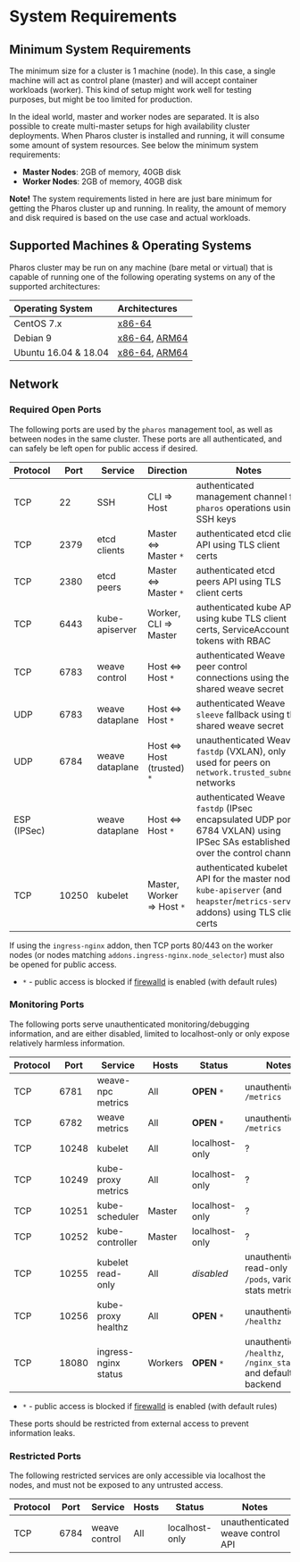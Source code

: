 # System Requirements

## Minimum System Requirements

The minimum size for a cluster is 1 machine (node). In this case, a single machine will act as control plane (master) and will accept container workloads (worker). This kind of setup might work well for testing purposes, but might be too limited for production.

In the ideal world, master and worker nodes are separated. It is also possible to create multi-master setups for high availability cluster deployments. When Pharos cluster is installed and running, it will consume some amount of system resources. See below the minimum system requirements:

* **Master Nodes**: 2GB of memory, 40GB disk
* **Worker Nodes**: 2GB of memory, 40GB disk

**Note!** The system requirements listed in here are just bare minimum for getting the Pharos cluster up and running. In reality, the amount of memory and disk required is based on the use case and actual workloads.

## Supported Machines & Operating Systems

Pharos cluster may be run on any machine (bare metal or virtual) that is capable of running one of the following operating systems on any of the supported architectures:

| Operating System                  | Architectures
|:----------------------------------|:------------------------------------------------
| CentOS 7.x                        | [x86-64](https://en.wikipedia.org/wiki/X86-64)
| Debian 9                          | [x86-64](https://en.wikipedia.org/wiki/X86-64), [ARM64](https://en.wikipedia.org/wiki/ARM_architecture)
| Ubuntu 16.04 & 18.04              | [x86-64](https://en.wikipedia.org/wiki/X86-64), [ARM64](https://en.wikipedia.org/wiki/ARM_architecture)

## Network

### Required Open Ports

The following ports are used by the `pharos` management tool, as well as between nodes in the same cluster. These ports are all authenticated, and can safely be left open for public access if desired.

| Protocol    | Port        | Service         | Direction               | Notes
|-------------|-------------|-----------------|-------------------------|-------
| TCP         | 22          | SSH             | CLI => Host             | authenticated management channel for `pharos` operations using SSH keys
| TCP         | 2379        | etcd clients    | Master <=> Master `*`   | authenticated etcd client API using TLS client certs
| TCP         | 2380        | etcd peers      | Master <=> Master `*`   | authenticated etcd peers API using TLS client certs
| TCP         | 6443        | kube-apiserver  | Worker, CLI => Master   | authenticated kube API using kube TLS client certs, ServiceAccount tokens with RBAC
| TCP         | 6783        | weave control   | Host <=> Host `*`       | authenticated Weave peer control connections using the shared weave secret
| UDP         | 6783        | weave dataplane | Host <=> Host `*`       | authenticated Weave `sleeve` fallback using the shared weave secret
| UDP         | 6784        | weave dataplane | Host <=> Host (trusted) `*` | unauthenticated Weave `fastdp` (VXLAN), only used for peers on `network.trusted_subnets` networks
| ESP (IPSec) |             | weave dataplane | Host <=> Host `*`       | authenticated Weave `fastdp` (IPsec encapsulated UDP port 6784 VXLAN) using IPSec SAs established over the control channel
| TCP         | 10250       | kubelet         | Master, Worker => Host `*` | authenticated kubelet API for the master node `kube-apiserver` (and `heapster`/`metrics-server` addons) using TLS client certs

If using the `ingress-nginx` addon, then TCP ports 80/443 on the worker nodes (or nodes matching `addons.ingress-nginx.node_selector`) must also be opened for public access.

- `*` - public access is blocked if [firewalld](networking/README.md#firewalld) is enabled (with default rules)

### Monitoring Ports

The following ports serve unauthenticated monitoring/debugging information, and are either disabled, limited to localhost-only or only expose relatively harmless information.

| Protocol    | Port        | Service               | Hosts   | Status          | Notes
|-------------|-------------|-----------------------|---------|-----------------|-------
| TCP         | 6781        | weave-npc metrics     | All     | **OPEN** `*`    | unauthenticated `/metrics`
| TCP         | 6782        | weave metrics         | All     | **OPEN** `*`    | unauthenticated `/metrics`
| TCP         | 10248       | kubelet               | All     | localhost-only  | ?
| TCP         | 10249       | kube-proxy metrics    | All     | localhost-only  | ?
| TCP         | 10251       | kube-scheduler        | Master  | localhost-only  | ?
| TCP         | 10252       | kube-controller       | Master  | localhost-only  | ?
| TCP         | 10255       | kubelet read-only     | All     | *disabled*      | unauthenticated read-only `/pods`, various stats metrics
| TCP         | 10256       | kube-proxy healthz    | All     | **OPEN** `*`    | unauthenticated `/healthz`
| TCP         | 18080       | ingress-nginx status  | Workers | **OPEN** `*`    | unauthenticated `/healthz`, `/nginx_status` and default backend

- `*` - public access is blocked if [firewalld](networking/README.md#firewalld) is enabled (with default rules)

These ports should be restricted from external access to prevent information leaks.

### Restricted Ports

The following restricted services are only accessible via localhost the nodes, and must not be exposed to any untrusted access.

| Protocol    | Port        | Service               | Hosts   | Status          | Notes
|-------------|-------------|-----------------------|---------|-----------------|------
| TCP         | 6784        | weave control         | All     | localhost-only  | unauthenticated weave control API
